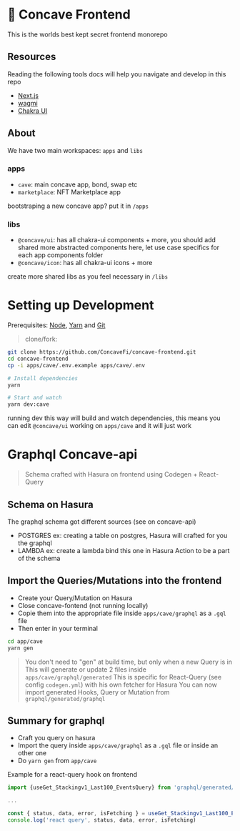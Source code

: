 # 🥄 Concave Frontend

This is the worlds best kept secret frontend monorepo

## Resources

Reading the following tools docs will help you navigate and develop in this repo

- [Next.js](https://nextjs.org/docs/basic-features)
- [wagmi](https://wagmi-xyz.vercel.app/)
- [Chakra UI](https://chakra-ui.com/)

## About

We have two main workspaces: `apps` and `libs`

### apps

- `cave`: main concave app, bond, swap etc
- `marketplace`: NFT Marketplace app

bootstraping a new concave app? put it in `/apps`

### libs

- `@concave/ui`: has all chakra-ui components + more, you should add shared more abstracted components here, let use case specifics for each app components folder
- `@concave/icon`: has all chakra-ui icons + more

create more shared libs as you feel necessary in `/libs`

# Setting up Development

Prerequisites: [Node](https://nodejs.org/en/download/), [Yarn](https://classic.yarnpkg.com/en/docs/install/) and [Git](https://git-scm.com/downloads)

> clone/fork:

```bash
git clone https://github.com/ConcaveFi/concave-frontend.git
cd concave-frontend
cp -i apps/cave/.env.example apps/cave/.env

# Install dependencies
yarn

# Start and watch
yarn dev:cave
```

running dev this way will build and watch dependencies, this means you can edit `@concave/ui` working on `apps/cave` and it will just work

# Graphql Concave-api

> Schema crafted with Hasura on frontend using Codegen + React-Query

## Schema on Hasura
The graphql schema got different sources (see on concave-api)
  - POSTGRES ex: creating a table on postgres, Hasura will crafted for you the graphql
  - LAMBDA ex: create a lambda bind this one in Hasura Action to be a part of the schema

## Import the Queries/Mutations into the frontend
  - Create your Query/Mutation on Hasura
  - Close concave-fontend (not running locally)
  - Copie them into the appropriate file inside `apps/cave/graphql` as a `.gql` file
  - Then enter in your terminal
  
```sh
cd app/cave
yarn gen
```

> You don't need to "gen" at build time, but only when a new Query is in
> This will generate or update 2 files inside `apps/cave/graphql/generated` 
> This is specific for React-Query (see config `codegen.yml`) with his own fetcher for Hasura
> You can now import generated Hooks, Query or Mutation from `graphql/generated/graphql`

## Summary for graphql

- Craft you query on hasura
- Import the query inside `apps/cave/graphql` as a `.gql` file or inside an other one
- Do `yarn gen` from `app/cave`

Example for a react-query hook on frontend

```js
import {useGet_Stackingv1_Last100_EventsQuery} from 'graphql/generated/graphql'

...

const { status, data, error, isFetching } = useGet_Stackingv1_Last100_EventsQuery()
console.log('react query', status, data, error, isFetching)
```
